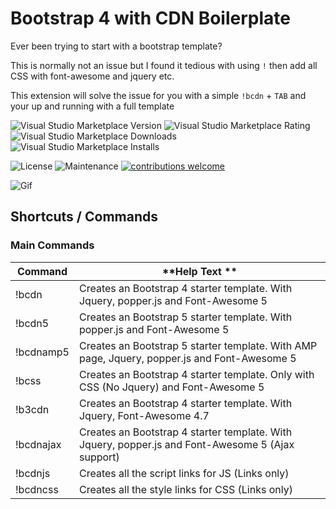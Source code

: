 # Bootstrap 4 with CDN Boilerplate

<!-- markdownlint-disable MD037 MD024 
-->

Ever been trying to start with a bootstrap template?

This is normally not an issue but I found it tedious with using `!` then add all CSS with font-awesome and jquery etc.

This extension will solve the issue for you with a simple `!bcdn` + `TAB` and your up and running with a full template


![Visual Studio Marketplace Version](https://img.shields.io/visual-studio-marketplace/v/JinoyVarghese.bootstrap-4-cdn-snippet?style=for-the-badge&logo=visual-studio-code)
![Visual Studio Marketplace Rating](https://img.shields.io/visual-studio-marketplace/r/JinoyVarghese.bootstrap-4-cdn-snippet?style=for-the-badge&logo=visual-studio-code)
![Visual Studio Marketplace Downloads](https://img.shields.io/visual-studio-marketplace/d/JinoyVarghese.bootstrap-4-cdn-snippet?style=for-the-badge&logo=visual-studio-code)
![Visual Studio Marketplace Installs](https://img.shields.io/visual-studio-marketplace/i/JinoyVarghese.bootstrap-4-cdn-snippet?style=for-the-badge&logo=visual-studio-code)

![License](https://img.shields.io/github/license/JinoyVarghese/vscode-bcdn?style=for-the-badge&logo=github)
![Maintenance](https://img.shields.io/maintenance/yes/2020?style=for-the-badge&logo=github)
[![contributions welcome](https://img.shields.io/badge/contributions-welcome-brightgreen.svg?style=for-the-badge&logo=github)](https://github.com/Eventyret/vscode-bcdn/issues)

![Gif](https://i.imgur.com/6RmNOwu.gif)

## Shortcuts / Commands

### Main Commands

| **Command** | **Help Text **                                                                                    |
| ----------- | ------------------------------------------------------------------------------------------------- |
| !bcdn       | Creates an Bootstrap 4 starter template. With Jquery, popper.js and Font-Awesome 5                |
| !bcdn5      | Creates an Bootstrap 5 starter template. With popper.js and Font-Awesome 5                        |
| !bcdnamp5   | Creates an Bootstrap 5 starter template. With AMP page, Jquery, popper.js and Font-Awesome 5      |
| !bcss       | Creates an Bootstrap 4 starter template. Only with CSS (No Jquery) and Font-Awesome 5             |
| !b3cdn      | Creates an Bootstrap 4 starter template. With Jquery, Font-Awesome 4.7                            |
| !bcdnajax   | Creates an Bootstrap 4 starter template. With Jquery, popper.js and Font-Awesome 5 (Ajax support) |
| !bcdnjs     | Creates all the script links for JS (Links only)                                                  |
| !bcdncss    | Creates all the style links for CSS (Links only)                                                  |